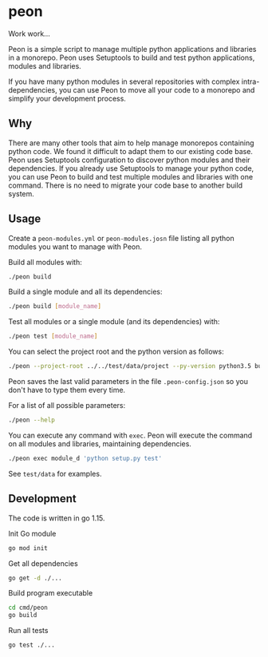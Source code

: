 # peon

Work work...

Peon is a simple script to manage multiple python applications and libraries in a monorepo. Peon uses Setuptools to build and test python applications, modules and libraries.

If you have many python modules in several repositories with complex intra-dependencies, you can use Peon to move all your code to a monorepo and simplify your development process.

## Why

There are many other tools that aim to help manage monorepos containing python code. We found it difficult to adapt them to our existing code base. Peon uses Setuptools configuration to discover python modules and their dependencies. If you already use Setuptools to manage your python code, you can use Peon to build and test multiple modules and libraries with one command. There is no need to migrate your code base to another build system.

## Usage

Create a `peon-modules.yml` or `peon-modules.josn` file listing all python modules you want to manage with Peon.

Build all modules with:
```bash
./peon build
```

Build a single module and all its dependencies:
```bash
./peon build [module_name]
```

Test all modules or a single module (and its dependencies) with:
```bash
./peon test [module_name]
```

You can select the project root and the python version as follows:
```bash
./peon --project-root ../../test/data/project --py-version python3.5 build
```
Peon saves the last valid parameters in the file `.peon-config.json` so you don't have to type them every time.

For a list of all possible parameters:
```bash
./peon --help
```

You can execute any command with `exec`. Peon will execute the command on all modules and libraries, maintaining dependencies.
```bash
./peon exec module_d 'python setup.py test'
```

See `test/data` for examples.

## Development

The code is written in go 1.15.

Init Go module
```bash
go mod init
```

Get all dependencies
```bash
go get -d ./...
```

Build program executable
```bash
cd cmd/peon
go build
```

Run all tests
```bash
go test ./...
```
